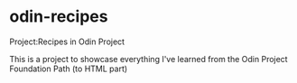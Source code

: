 # odin-recipes
Project:Recipes in Odin Project

This is a project to showcase everything I've learned from the Odin Project Foundation Path (to HTML part)